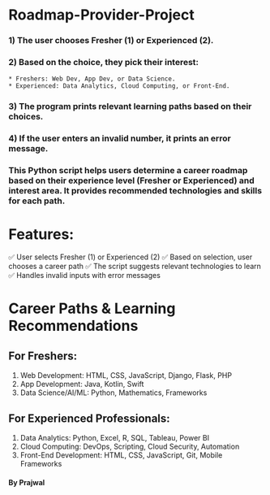 # Roadmap-Provider-Project
### 1) The user chooses Fresher (1) or Experienced (2). 
### 2) Based on the choice, they pick their interest: 
    * Freshers: Web Dev, App Dev, or Data Science. 
    * Experienced: Data Analytics, Cloud Computing, or Front-End. 
### 3) The program prints relevant learning paths based on their choices. 
### 4) If the user enters an invalid number, it prints an error message.

### This Python script helps users determine a career roadmap based on their experience level (Fresher or Experienced) and interest area. It provides recommended technologies and skills for each path.

# Features:
✅ User selects Fresher (1) or Experienced (2)
✅ Based on selection, user chooses a career path
✅ The script suggests relevant technologies to learn
✅ Handles invalid inputs with error messages

# Career Paths & Learning Recommendations
## For Freshers:
1) Web Development: HTML, CSS, JavaScript, Django, Flask, PHP
2) App Development: Java, Kotlin, Swift
3) Data Science/AI/ML: Python, Mathematics, Frameworks

## For Experienced Professionals:
1) Data Analytics: Python, Excel, R, SQL, Tableau, Power BI
2) Cloud Computing: DevOps, Scripting, Cloud Security, Automation
3) Front-End Development: HTML, CSS, JavaScript, Git, Mobile Frameworks

#### By Prajwal

